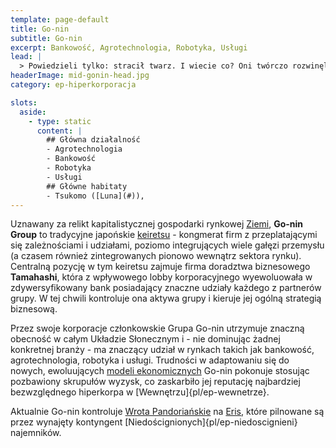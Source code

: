 ```yaml
---
template: page-default
title: Go-nin
subtitle: Go-nin
excerpt: Bankowość, Agrotechnologia, Robotyka, Usługi
lead: |
  > Powiedzieli tylko: stracił twarz. I wiecie co? Oni twórczo rozwinęli karę tysiąca cięć: na początku odcięli mu dostępy a na końcu - stos korowy
headerImage: mid-gonin-head.jpg
category: ep-hiperkorporacja

slots:
  aside:
    - type: static
      content: |
        ## Główna działalność
        - Agrotechnologia
        - Bankowość
        - Robotyka
        - Usługi
        ## Główne habitaty
        - Tsukomo ([Luna](#)), 
---
```

Uznawany za relikt kapitalistycznej gospodarki rynkowej [Ziemi](#), **Go-nin Group** to tradycyjne japońskie [keiretsu](http://pl.wikipedia.org/wiki/Keiretsu) - kongmerat firm z przeplatającymi się zależnościami i udziałami, poziomo integrujących wiele gałęzi przemysłu (a czasem również zintegrowanych pionowo wewnątrz sektora rynku). Centralną pozycję w tym keiretsu zajmuje firma doradztwa biznesowego **Tamahashi**, która z wpływowego lobby korporacyjnego wyewoluowała w zdywersyfikowany bank posiadający znaczne udziały każdego z partnerów grupy. W tej chwili kontroluje ona aktywa grupy i kieruje jej ogólną strategią biznesową.

Przez swoje korporacje członkowskie Grupa Go-nin utrzymuje znaczną obecność w całym Układzie Słonecznym i - nie dominując żadnej konkretnej branży - ma znaczący udział w rynkach takich jak bankowość, agrotechnologia, robotyka i usługi. Trudności w adaptowaniu się do nowych, ewoluujących [modeli ekonomicznych](#) Go-nin pokonuje stosując pozbawiony skrupułów wyzysk, co zaskarbiło jej reputację najbardziej bezwzględnego hiperkorpa w [Wewnętrzu]{pl/ep-wewnetrze}.

Aktualnie Go-nin kontroluje [Wrota Pandoriańskie](#) na [Eris](#), które pilnowane są przez wynajęty kontyngent [Niedoścignionych]{pl/ep-niedoscignieni} najemników.
